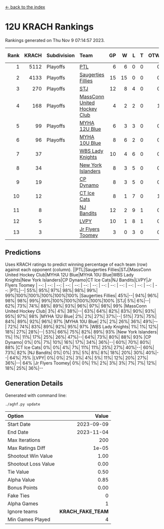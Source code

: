 [<- back to the index](readme.md)
# 12U KRACH Rankings
Rankings generated on Thu Nov  9 07:14:57 2023.

Rank|KRACH|Subdivision|Team|GP|W|L|T|OTW|OTL|SoS|Exp Wins|Win Diff
---:|---:|:---|:---|---:|---:|---:|---:|---:|---:|---:|---:|---:
1|5112|Playoffs|[PTL](https://gamesheetstats.com/seasons/3663/teams/140798/schedule)|6|6|0|0|0|0|113|6.9|0.0
2|4133|Playoffs|[Saugerties Fillies](https://gamesheetstats.com/seasons/3663/teams/140805/schedule)|15|15|0|0|0|0|44|15.8|-0.0
3|270|Playoffs|[STJ](https://gamesheetstats.com/seasons/3663/teams/140800/schedule)|12|8|4|0|0|0|1141|8.9|0.0
4|168|Playoffs|[MassConn United Hockey Club](https://gamesheetstats.com/seasons/3663/teams/140797/schedule)|4|2|2|0|1|0|909|2.9|0.0
5|99|Playoffs|[MYHA 12U Blue](https://gamesheetstats.com/seasons/3663/teams/140799/schedule)|6|3|3|0|0|1|1494|3.9|0.0
6|96|Playoffs|[MYHA 10U Blue](https://gamesheetstats.com/seasons/3663/teams/140806/schedule)|8|6|2|0|0|0|69|6.9|0.0
7|37||[WBS Lady Knights](https://gamesheetstats.com/seasons/3663/teams/140808/schedule)|10|4|6|0|0|0|1194|4.9|0.0
8|34||[New York Islanders](https://gamesheetstats.com/seasons/3663/teams/140809/schedule)|8|3|5|0|0|0|1511|3.9|0.0
9|19||[CP Dynamo](https://gamesheetstats.com/seasons/3663/teams/140802/schedule)|8|3|5|0|0|1|516|3.9|0.0
10|12||[CT Ice Cats](https://gamesheetstats.com/seasons/3663/teams/140801/schedule)|8|1|7|0|1|0|1543|1.9|0.0
11|8||[NJ Bandits](https://gamesheetstats.com/seasons/3663/teams/140807/schedule)|12|2|9|1|0|0|1286|3.4|0.0
12|5||[LVPY](https://gamesheetstats.com/seasons/3663/teams/140804/schedule)|10|1|8|1|0|0|446|2.4|0.0
13|3||[Jr Flyers Toomey](https://gamesheetstats.com/seasons/3663/teams/140803/schedule)|3|0|3|0|0|0|50|0.9|0.0

## Predictions
Uses KRACH ratings to predict winning percentage of each team (row) against each opponent (column).
||PTL|Saugerties Fillies|STJ|MassConn United Hockey Club|MYHA 12U Blue|MYHA 10U Blue|WBS Lady Knights|New York Islanders|CP Dynamo|CT Ice Cats|NJ Bandits|LVPY|Jr Flyers Toomey
| --: | --: | --: | --: | --: | --: | --: | --: | --: | --: | --: | --: | --: | --: 
|PTL|--| 55%| 95%| 97%| 98%| 98%| 99%| 99%|100%|100%|100%|100%|100%
|Saugerties Fillies| 45%|--| 94%| 96%| 98%| 98%| 99%| 99%|100%|100%|100%|100%|100%
|STJ|  5%|  6%|--| 62%| 73%| 74%| 88%| 89%| 93%| 96%| 97%| 98%| 99%
|MassConn United Hockey Club|  3%|  4%| 38%|--| 63%| 64%| 82%| 83%| 90%| 93%| 95%| 97%| 98%
|MYHA 12U Blue|  2%|  2%| 27%| 37%|--| 51%| 73%| 75%| 84%| 89%| 92%| 96%| 97%
|MYHA 10U Blue|  2%|  2%| 26%| 36%| 49%|--| 72%| 74%| 83%| 89%| 92%| 95%| 97%
|WBS Lady Knights|  1%|  1%| 12%| 18%| 27%| 28%|--| 53%| 66%| 75%| 82%| 89%| 93%
|New York Islanders|  1%|  1%| 11%| 17%| 25%| 26%| 47%|--| 64%| 73%| 80%| 88%| 93%
|CP Dynamo|  0%|  0%|  7%| 10%| 16%| 17%| 34%| 36%|--| 60%| 70%| 80%| 88%
|CT Ice Cats|  0%|  0%|  4%|  7%| 11%| 11%| 25%| 27%| 40%|--| 60%| 73%| 82%
|NJ Bandits|  0%|  0%|  3%|  5%|  8%|  8%| 18%| 20%| 30%| 40%|--| 64%| 75%
|LVPY|  0%|  0%|  2%|  3%|  4%|  5%| 11%| 12%| 20%| 27%| 36%|--| 64%
|Jr Flyers Toomey|  0%|  0%|  1%|  2%|  3%|  3%|  7%|  7%| 12%| 18%| 25%| 36%|--

## Generation Details

Generated with command line:
```
./aghf.py update
```

| Option | Value |
| :----- | ----: |
| Start Date | 2023-09-09 |
| End Date | 2023-11-04 |
| Max Iterations | 200 |
| Max Ratings Diff | 1e-05 |
| Shootout Win Value | 1.00 |
| Shootout Loss Value | 0.00 |
| Tie Value | 0.50 |
| Alpha Value | 0.85 |
| Bonus Points | 0.00 |
| Fake Ties | 0 |
| Alpha Games | 1 |
| Ignore teams | __KRACH_FAKE_TEAM__ |
| Min Games Played | 4 |

